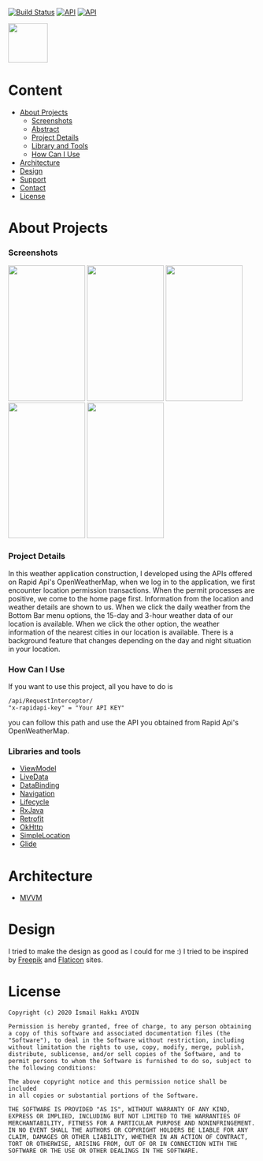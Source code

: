 [![Build Status](https://img.shields.io/badge/platform-Android-green)](https://www.android.com/) [![API](https://img.shields.io/badge/API-+23-brightgreen)](https://android-arsenal.com/api?level=23) [![API](https://img.shields.io/badge/license-MIT-blue)]()

<img src="https://i.ibb.co/WtCKy6j/ic-launcher-web1.png" width="80" height="80" align="center">

# Content
- [About Projects](https://github.com/studiodoctor/weather-app#about-projects)
  - [Screenshots](https://github.com/studiodoctor/weather-app#screenshots)
  - [Abstract](https://github.com/studiodoctor/weather-app#abstract)
  - [Project Details](https://github.com/studiodoctor/weather-app#projects-details)
  - [Library and Tools](https://github.com/studiodoctor/weather-app#library-and-tools)
  - [How Can I Use](https://github.com/studiodoctor/weather-app#how-can-i-use)
- [Architecture](https://github.com/studiodoctor/weather-app#architecture)
- [Design](https://github.com/studiodoctor/weather-app#desing)
- [Support](https://github.com/studiodoctor/weather-app#support)
- [Contact](https://github.com/studiodoctor/weather-app#contact)
- [License](https://github.com/studiodoctor/weather-app#license)

# About Projects
### Screenshots
<img src="https://i.ibb.co/JjbMSF7/ss1.jpg" width="156" height="275">    <img src="https://i.ibb.co/Y8JtHtZ/ss2.jpg" width="156" height="275">    <img src="https://i.ibb.co/HTD15QL/ss3.jpg" width="156" height="275">    <img src="https://i.ibb.co/xCz7W5J/ss4.jpg" width="156" height="275">    <img src="https://i.ibb.co/P6CM7sC/ss5.jpg" width="156" height="275">

### Project Details
In this weather application construction, I developed using the APIs offered on Rapid Api's OpenWeatherMap, when we log in to the application, we first encounter location permission transactions. When the permit processes are positive, we come to the home page first. Information from the location and weather details are shown to us. When we click the daily weather from the Bottom Bar menu options, the 15-day and 3-hour weather data of our location is available. When we click the other option, the weather information of the nearest cities in our location is available. There is a background feature that changes depending on the day and night situation in your location.

### How Can I Use
If you want to use this project, all you have to do is 
```
/api/RequestInterceptor/
"x-rapidapi-key" = "Your API KEY"
```
you can follow this path and use the API you obtained from Rapid Api's OpenWeatherMap.

### Libraries and tools
 - [ViewModel](https://developer.android.com/topic/libraries/architecture/viewmodel)
 - [LiveData](https://developer.android.com/topic/libraries/architecture/livedata)
 - [DataBinding](https://developer.android.com/topic/libraries/data-binding/)
 - [Navigation](https://developer.android.com/guide/navigation/)
 - [Lifecycle](https://developer.android.com/topic/libraries/architecture/lifecycle)
 - [RxJava](https://github.com/ReactiveX/RxJava)
 - [Retrofit](https://square.github.io/retrofit/)
 - [OkHttp](https://square.github.io/okhttp/)
 - [SimpleLocation](https://github.com/delight-im/Android-SimpleLocation)
 - [Glide](https://github.com/bumptech/glide)

# Architecture
 - [MVVM](https://developer.android.com/jetpack/docs/guide)

# Design
I tried to make the design as good as I could for me :) I tried to be inspired by [Freepik](https://www.freepik.com/) and [Flaticon](https://www.flaticon.com/) sites.

# License
```
Copyright (c) 2020 İsmail Hakkı AYDIN

Permission is hereby granted, free of charge, to any person obtaining
a copy of this software and associated documentation files (the
"Software"), to deal in the Software without restriction, including
without limitation the rights to use, copy, modify, merge, publish,
distribute, sublicense, and/or sell copies of the Software, and to
permit persons to whom the Software is furnished to do so, subject to
the following conditions:

The above copyright notice and this permission notice shall be included
in all copies or substantial portions of the Software.

THE SOFTWARE IS PROVIDED "AS IS", WITHOUT WARRANTY OF ANY KIND,
EXPRESS OR IMPLIED, INCLUDING BUT NOT LIMITED TO THE WARRANTIES OF
MERCHANTABILITY, FITNESS FOR A PARTICULAR PURPOSE AND NONINFRINGEMENT.
IN NO EVENT SHALL THE AUTHORS OR COPYRIGHT HOLDERS BE LIABLE FOR ANY
CLAIM, DAMAGES OR OTHER LIABILITY, WHETHER IN AN ACTION OF CONTRACT,
TORT OR OTHERWISE, ARISING FROM, OUT OF OR IN CONNECTION WITH THE
SOFTWARE OR THE USE OR OTHER DEALINGS IN THE SOFTWARE.
```
